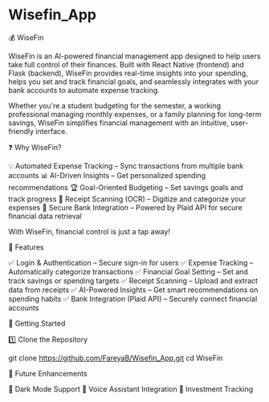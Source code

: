 # Wisefin_App
💰 WiseFin

WiseFin is an AI-powered financial management app designed to help users take full control of their finances. Built with React Native (frontend) and Flask (backend), WiseFin provides real-time insights into your spending, helps you set and track financial goals, and seamlessly integrates with your bank accounts to automate expense tracking.

Whether you're a student budgeting for the semester, a working professional managing monthly expenses, or a family planning for long-term savings, WiseFin simplifies financial management with an intuitive, user-friendly interface.

❓ Why WiseFin?

💡 Automated Expense Tracking – Sync transactions from multiple bank accounts
📊 AI-Driven Insights – Get personalized spending recommendations
🏆 Goal-Oriented Budgeting – Set savings goals and track progress
🧾 Receipt Scanning (OCR) – Digitize and categorize your expenses
🔐 Secure Bank Integration – Powered by Plaid API for secure financial data retrieval

With WiseFin, financial control is just a tap away!

📌 Features

✅ Login & Authentication – Secure sign-in for users
✅ Expense Tracking – Automatically categorize transactions
✅ Financial Goal Setting – Set and track savings or spending targets
✅ Receipt Scanning – Upload and extract data from receipts
✅ AI-Powered Insights – Get smart recommendations on spending habits
✅ Bank Integration (Plaid API) – Securely connect financial accounts


🚀 Getting Started

1️⃣ Clone the Repository

git clone https://github.com/FareyaB/Wisefin_App.git
cd WiseFin 

📝 Future Enhancements

🔹 Dark Mode Support 🔹 Voice Assistant Integration 🔹 Investment Tracking
